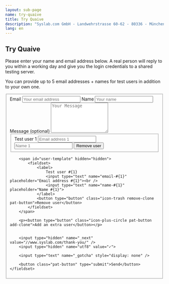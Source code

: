 ```yaml
---
layout: sub-page
name: try-quaive
title: Try Quaive
description: "Syslab.com GmbH - Landwehrstrasse 60-62 - 80336 - München - Deutschland."
lang: en
---
```


<section id="about">
    <div class="container" itemscope itemtype="http://schema.org/Organization">

<h1>Try Quaive</h1>

<p>Please enter your name and email address below. A real person will reply to you within a working day and give you the login credentials to a shared testing server.</p>

<p>You can provide up to 5 email addresses + names for test users in addition to your own one.</p>

<form accept-charset="UTF-8" action="https://formspree.io/mvoelkzx" method="POST">
    <fieldset class="vertical group">
        <label>
            Email
            <input type="email" name="email" placeholder="Your email address">
        </label>
        <label>
            Name
            <input type="text" name="name" placeholder="Your name">
        </label>
        <label>
            Message (optional)
            <textarea name="text" rows="6" placeholder="Your Message"></textarea>
        </label>
        <span class="pat-clone" data-pat-clone="template: #user-template; max:5">
            <fieldset class="clone">
                <label>
                    Test user 1
                    <input type="text" name="email-1" placeholder="Email address 1"><br />
                    <input type="text" name="name-1" placeholder="Name 1">
                </label>
                <button type="button" class="icon-trash remove-clone pat-button">Remove user</button>
            </fieldset>
        </span>

        <span id="user-template" hidden="hidden">
            <fieldset>
                <label>
                    Test user #{1}
                    <input type="text" name="email-#{1}" placeholder="Email address #{1}"><br />
                    <input type="text" name="name-#{1}" placeholder="Name #{1}">
                </label>
                <button type="button" class="icon-trash remove-clone pat-button">Remove user</button>
            </fieldset>
        </span>

        <p><button type="button" class="icon-plus-circle pat-button add-clone">Add an extra user</button></p>


        <input type="hidden" name="_next" value="//www.syslab.com/thank-you/" />
        <input type="hidden" name="utf8" value="✓">

        <input type="text" name="_gotcha" style="display: none" />

        <button class="pat-button" type="submit">Send</button>
    </fieldset>
</form>

</div>
</section>

